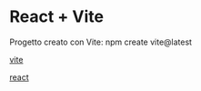 # React + Vite

Progetto creato con Vite: npm create vite@latest

[vite](https://vite.dev/)

[react](https://react.dev/)

